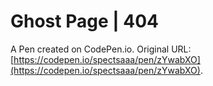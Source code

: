 # Ghost Page | 404 

A Pen created on CodePen.io. Original URL: [https://codepen.io/spectsaaa/pen/zYwabXO](https://codepen.io/spectsaaa/pen/zYwabXO).


